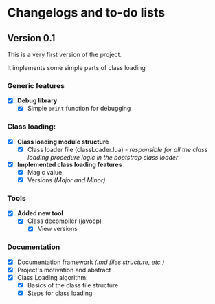 # Changelogs and to-do lists
## Version 0.1
This is a very first version of the project.

It implements some simple parts of class loading
### Generic features
- [x] **Debug library**
  - [x] Simple `print` function for debugging
### Class loading:
- [x] **Class loading module structure**
  - [x] Class loader file (classLoader.lua) - *responsible for all the class* *loading procedure logic in the bootstrap class loader*
- [x] **Implemented class loading features**
  - [x] Magic value
  - [x] Versions *(Major and Minor)*
### Tools
- [x] **Added new tool**
  - [x] Class decompiler (javocp)
    - [x] View versions
### Documentation
- [x] Documentation framework *(.md files structure, etc.)*
- [x] Project's motivation and abstract
- [x] Class Loading algorithm:
  - [x] Basics of the class file structure
  - [x] Steps for class loading 